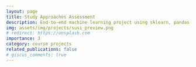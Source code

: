 ```yaml
---
layout: page
title: Study Approaches Assessment
description: End-to-end machine learning project using sklearn, pandas, and numpy
img: assets/img/projects/susi_preview.png
# redirect: https://unsplash.com
importance: 3
category: course projects
related_publications: false
# giscus_comments: true
---
```




